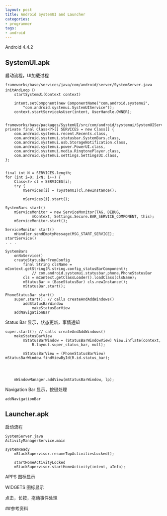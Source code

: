 ```yaml
---
layout: post
title: Android SystemUI and Launcher
categories:
- programmer
tags:
- android
---
```



Android 4.4.2


## SystemUI.apk

启动流程，UI加载过程

	frameworks/base/services/java/com/android/server/SystemServer.java
	initAndLoop（）
		startSystemUi(Context context)

		intent.setComponent(new ComponentName("com.android.systemui",
			"com.android.systemui.SystemUIService"));
		context.startServiceAsUser(intent, UserHandle.OWNER);

	
	frameworks/base/packages/SystemUI/src/com/android/systemui/SystemUIService.java
	private final Class<?>[] SERVICES = new Class[] {
		com.android.systemui.recent.Recents.class,
		com.android.systemui.statusbar.SystemBars.class,
		com.android.systemui.usb.StorageNotification.class,
		com.android.systemui.power.PowerUI.class,          
		com.android.systemui.media.RingtonePlayer.class,   
		com.android.systemui.settings.SettingsUI.class,    
	};


	final int N = SERVICES.length;
	for (int i=0; i<N; i++) {
		Class<?> cl = SERVICES[i];
		try {
			mServices[i] = (SystemUI)cl.newInstance(); 

			mServices[i].start();

	SystemBars start()
        mServiceMonitor = new ServiceMonitor(TAG, DEBUG,
                mContext, Settings.Secure.BAR_SERVICE_COMPONENT, this);
        mServiceMonitor.start();

	ServiceMonitor start()
		mHandler.sendEmptyMessage(MSG_START_SERVICE);
	startService()
	. . .

	SystemBars
		onNoService()
		createStatusBarFromConfig
			final String clsName = mContext.getString(R.string.config_statusBarComponent);
				// com.android.systemui.statusbar.phone.PhoneStatusBar
			cls = mContext.getClassLoader().loadClass(clsName);
			mStatusBar = (BaseStatusBar) cls.newInstance();
			mStatusBar.start();

	PhoneStatusBar start()
		super.start(); // calls createAndAddWindows()
			addStatusBarWindow
				makeStatusBarView
		addNavigationBar



Status Bar 显示，状态更新，事情通知

	super.start(); // calls createAndAddWindows()
		makeStatusBarView
			mStatusBarWindow = (StatusBarWindowView) View.inflate(context,
				R.layout.super_status_bar, null); 

			mStatusBarView = (PhoneStatusBarView) mStatusBarWindow.findViewById(R.id.status_bar);




		mWindowManager.addView(mStatusBarWindow, lp);





Navigation Bar 显示，按键处理

	addNavigationBar











## Launcher.apk

启动流程

	SystemServer.java
	ActivityManagerService.main

	systemReady
		mStackSupervisor.resumeTopActivitiesLocked();
	
		startHomeActivityLocked
		mStackSupervisor.startHomeActivity(intent, aInfo);


APPS 图标显示


WIDGETS 图标显示


点击，长按，拖动事件处理




##参考资料


































